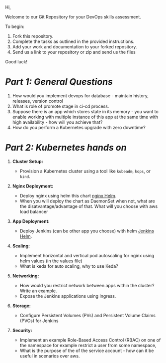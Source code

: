 Hi, 

Welcome to our Git Repository for your DevOps skills assessment.

To begin:
1. Fork this repository.
2. Complete the tasks as outlined in the provided instructions.
3. Add your work and documentation to your forked repository.
4. Send us a link to your repository or zip and send us the files

Good luck!

# *Part 1: General Questions*
1. How would you implement devops for database - maintain history, releases, version control
2. What is role of promote stage in ci-cd process.
3. Suppose there is an app which stores state in its memory - you want to enable working with multiple instance of this app at the same time with high availability - how will you achieve that?
4. How do you perform a Kubernetes upgrade with zero downtime?


# *Part 2: Kubernetes hands on*

1. **Cluster Setup:**
   - Provision a Kubernetes cluster using a tool like `kubeadm`, `kops`, or `kind`.

2. **Nginx Deployment:**
   - Deploy nginx using helm this chart [nginx Helm](https://github.com/kubernetes/ingress-nginx/blob/main/charts/ingress-nginx).
   - When you will deploy the chart as DaemonSet when not, what are the disatvantage/advantage of that. What will you choose with aws load balancer

3.  **App Deployment:**
    - Deploy Jenkins (can be other app you choose) with helm [Jenkins Helm](https://github.com/jenkinsci/helm-charts/blob/main/charts/jenkins). 
          
3. **Scaling:**
   - Implement horizontal and vertical pod autoscaling for nginx using helm values (in the values file)
   - What is keda for auto scaling, why to use Keda?
     
4. **Networking:**
   - How would you restrict network between apps within the cluster? Write an example.
   - Expose the Jenkins applications using Ingress.

5. **Storage:**
   - Configure Persistent Volumes (PVs) and Persistent Volume Claims (PVCs) for Jenkins

6. **Security:**
   - Implement an example Role-Based Access Control (RBAC) on one of the namespace for example restrict a user from some namespace, 
   - What is the purpose of the of the service account - how can it be useful in scenarios over aws.

